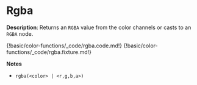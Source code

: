 # Rgba

__Description__: Returns an `RGBA` value from the color channels or casts to an `RGBA` node.

{!basic/color-functions/_code/rgba.code.md!}
{!basic/color-functions/_code/rgba.fixture.md!}

__Notes__

+ `rgba(<color> | <r,g,b,a>)`

<div class="cf"></div>
<div class="end"></div>

